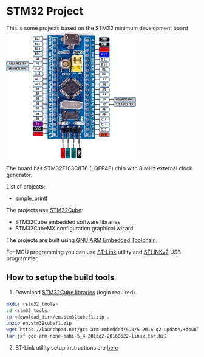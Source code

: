 # STM32 Project
This is some projects based on the STM32 minimum development board
![some](/Doc/stm32_board_pinout.jpg?raw=true)

The board has STM32F103C8T6 (LQFP48) chip with 8 MHz external clock generator.

List of projects:
* [simple_printf](/simple_printf) 

The projects use [STM32Cube](http://www.st.com/content/st_com/en/products/ecosystems/stm32-open-development-environment/stm32cube.html?querycriteria=productId=SC2004):
* STM32Cube embedded software libraries
* STM32CubeMX configuration graphical wizard

The projects are built using [GNU ARM Embedded Toolchain](https://launchpad.net/gcc-arm-embedded).

For MCU programming you can use [ST-Link](https://github.com/texane/stlink) utility and [STLINKv2](https://www.adafruit.com/product/2548) USB programmer.
## How to setup the build tools
1. Download [STM32Cube libraries](http://www.st.com/content/st_com/en/products/embedded-software/mcus-embedded-software/stm32-embedded-software/stm32cube-embedded-software/stm32cubef1.html) (login required).
```bash
mkdir <stm32_tools>
cd <stm32_tools>
cp <download_dir>/en.stm32cubef1.zip .
unzip en.stm32cubef1.zip
wget https://launchpad.net/gcc-arm-embedded/5.0/5-2016-q2-update/+download/gcc-arm-none-eabi-5_4-2016q2-20160622-linux.tar.bz2
tar jxf gcc-arm-none-eabi-5_4-2016q2-20160622-linux.tar.bz2
```
2. ST-Link utility setup instructions are [here](https://github.com/texane/stlink)





